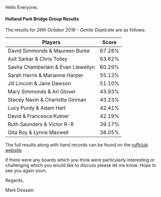 
Hello Everyone,

#### Holland Park Bridge Group Results

The results for _26th October 2016 - Gentle Duplicate_ are as follows:

|Players                         | Score  | 	
|--------------------------------|--------|
|David Simmonds & Maureen Burke|67.28%|
|Asit Sarkar & Chris Tolley|63.62%|
|Sasha Chamberlain & Evan Llewellyn|60.29%|
|Sarah Harris & Marianne Harper|55.13%|
|Jill Lincoln & Jane Dawson|51.10%|
|Mary Simmonds & Ari Glover|43.93%|
|Stacey Navin & Charlotta Ginman|43.23%|
|Lucy Purdy & Adam Hart|42.41%|
|David & Francesca Kutner|42.19%|
|Ruth Saunders & Victor R-R|39.17%|
|Gita Roy & Lynne Maxwell|38.05%|

The full results along with hand records can be found on the [ruffclub website](http://www.bridgewebs.com/cgi-bin/bwoi/bw.cgi?pid=display_rank&event=20161026_1&club=ruffclub).

If there were any boards which you think were particularly interesting or challenging which you would like to discuss please let me know. Hope to see you again soon.

Regards,

Mark Dessain
